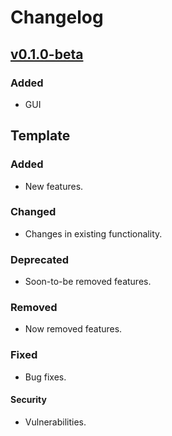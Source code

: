 # Changelog

## [v0.1.0-beta](https://github.com/willtheorangeguy/PyAvatar/releases/tag/v0.1.0)

### Added

- GUI

## Template

### Added

- New features.

### Changed

- Changes in existing functionality.

### Deprecated

- Soon-to-be removed features.

### Removed

- Now removed features.

### Fixed

- Bug fixes.

#### Security

- Vulnerabilities.
